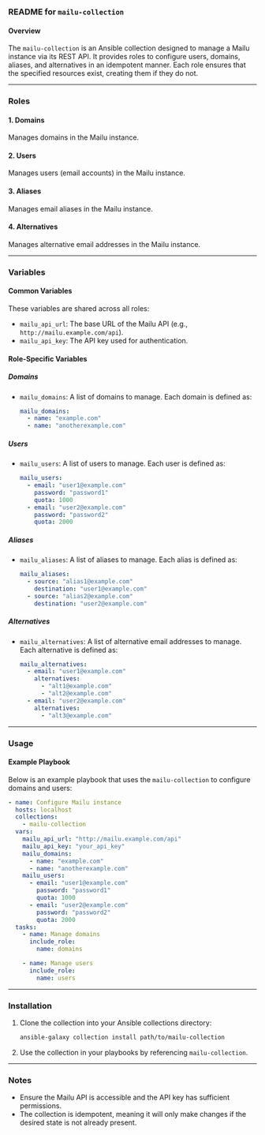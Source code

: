 ### README for `mailu-collection`

#### Overview
The `mailu-collection` is an Ansible collection designed to manage a Mailu instance via its REST API. It provides roles to configure users, domains, aliases, and alternatives in an idempotent manner. Each role ensures that the specified resources exist, creating them if they do not.

---

### Roles

#### 1. **Domains**
Manages domains in the Mailu instance.

#### 2. **Users**
Manages users (email accounts) in the Mailu instance.

#### 3. **Aliases**
Manages email aliases in the Mailu instance.

#### 4. **Alternatives**
Manages alternative email addresses in the Mailu instance.

---

### Variables

#### Common Variables
These variables are shared across all roles:
- `mailu_api_url`: The base URL of the Mailu API (e.g., `http://mailu.example.com/api`).
- `mailu_api_key`: The API key used for authentication.

#### Role-Specific Variables

##### **Domains**
- `mailu_domains`: A list of domains to manage. Each domain is defined as:
  ```yaml
  mailu_domains:
    - name: "example.com"
    - name: "anotherexample.com"
  ```

##### **Users**
- `mailu_users`: A list of users to manage. Each user is defined as:
  ```yaml
  mailu_users:
    - email: "user1@example.com"
      password: "password1"
      quota: 1000
    - email: "user2@example.com"
      password: "password2"
      quota: 2000
  ```

##### **Aliases**
- `mailu_aliases`: A list of aliases to manage. Each alias is defined as:
  ```yaml
  mailu_aliases:
    - source: "alias1@example.com"
      destination: "user1@example.com"
    - source: "alias2@example.com"
      destination: "user2@example.com"
  ```

##### **Alternatives**
- `mailu_alternatives`: A list of alternative email addresses to manage. Each alternative is defined as:
  ```yaml
  mailu_alternatives:
    - email: "user1@example.com"
      alternatives:
        - "alt1@example.com"
        - "alt2@example.com"
    - email: "user2@example.com"
      alternatives:
        - "alt3@example.com"
  ```

---

### Usage

#### Example Playbook
Below is an example playbook that uses the `mailu-collection` to configure domains and users:

```yaml
- name: Configure Mailu instance
  hosts: localhost
  collections:
    - mailu-collection
  vars:
    mailu_api_url: "http://mailu.example.com/api"
    mailu_api_key: "your_api_key"
    mailu_domains:
      - name: "example.com"
      - name: "anotherexample.com"
    mailu_users:
      - email: "user1@example.com"
        password: "password1"
        quota: 1000
      - email: "user2@example.com"
        password: "password2"
        quota: 2000
  tasks:
    - name: Manage domains
      include_role:
        name: domains

    - name: Manage users
      include_role:
        name: users
```

---

### Installation
1. Clone the collection into your Ansible collections directory:
   ```bash
   ansible-galaxy collection install path/to/mailu-collection
   ```
2. Use the collection in your playbooks by referencing `mailu-collection`.

---

### Notes
- Ensure the Mailu API is accessible and the API key has sufficient permissions.
- The collection is idempotent, meaning it will only make changes if the desired state is not already present.
